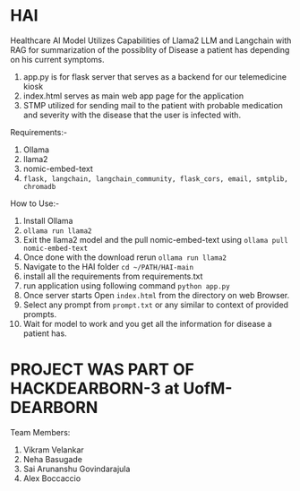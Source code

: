 # HAI
Healthcare AI Model
Utilizes Capabilities of Llama2 LLM and Langchain with RAG for summarization of the possiblity of Disease a patient has depending on his current symptoms.

1. app.py is for flask server that serves as a backend for our telemedicine kiosk
2. index.html serves as main web app page for the application
3. STMP utilized for sending mail to the patient with probable medication and severity with the disease that the user is infected with.

Requirements:-
1. Ollama
2. llama2
3. nomic-embed-text
4. ``flask, langchain, langchain_community, flask_cors, email, smtplib, chromadb``

How to Use:-
1. Install Ollama
2. ``ollama run llama2``
3. Exit the llama2 model and the pull nomic-embed-text using ``ollama pull nomic-embed-text``
4. Once done with the download rerun ``ollama run llama2``
5. Navigate to the HAI folder ``cd ~/PATH/HAI-main``
6. install all the requirements from requirements.txt
7. run application using following command ``python app.py``
8. Once server starts Open ``index.html`` from the directory on web Browser.
9. Select any prompt from ``prompt.txt`` or any similar to context of provided prompts.
10. Wait for model to work and you get all the information for disease a patient has.


# PROJECT WAS PART OF HACKDEARBORN-3 at UofM-DEARBORN
Team Members:
1. Vikram Velankar
2. Neha Basugade
3. Sai Arunanshu Govindarajula
4. Alex Boccaccio
